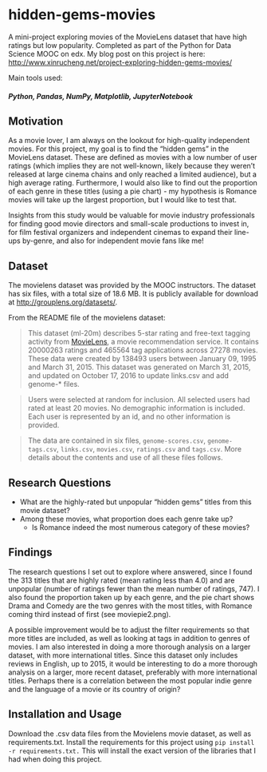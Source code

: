 # hidden-gems-movies

A mini-project exploring movies of the MovieLens dataset that have high ratings but low popularity. Completed as part of the Python for Data Science MOOC on edx. My blog post on this project is here: http://www.xinrucheng.net/project-exploring-hidden-gems-movies/

Main tools used: 
##### Python, Pandas, NumPy, Matplotlib, JupyterNotebook

## Motivation
As a movie lover, I am always on the lookout for high-quality independent movies. For this project, my goal is to find the “hidden gems” in the MovieLens dataset. 
These are defined as movies with a low number of user ratings (which implies they are not well-known, likely because they weren’t released at large cinema chains and only reached a limited audience), but a high average rating. 
Furthermore, I would also like to find out the proportion of each genre in these titles (using a pie chart) - my hypothesis is Romance movies will take up the largest proportion, but I would like to test that.

Insights from this study would be valuable for movie industry professionals for finding good movie directors and small-scale productions to invest in, for film festival organizers and independent cinemas to expand their line-ups by-genre, and also for independent movie fans like me!

## Dataset
The movielens dataset was provided by the MOOC instructors. The dataset has six files, with a total size of 18.6 MB. It is publicly available for download at <http://grouplens.org/datasets/>.

From the README file of the movielens dataset:

> This dataset (ml-20m) describes 5-star rating and free-text tagging activity from [MovieLens](http://movielens.org), a movie recommendation service. It contains 20000263 ratings and 465564 tag applications across 27278 movies. These data were created by 138493 users between January 09, 1995 and March 31, 2015. This dataset was generated on March 31, 2015, and updated on October 17, 2016 to update links.csv and add genome-* files.

> Users were selected at random for inclusion. All selected users had rated at least 20 movies. No demographic information is included. Each user is represented by an id, and no other information is provided.

> The data are contained in six files, `genome-scores.csv`, `genome-tags.csv`, `links.csv`, `movies.csv`, `ratings.csv` and `tags.csv`. More details about the contents and use of all these files follows.

 
## Research Questions
* What are the highly-rated but unpopular “hidden gems” titles from this movie dataset?
* Among these movies, what proportion does each genre take up?
  * Is Romance indeed the most numerous category of these movies?

## Findings

The research questions I set out to explore where answered, since I found the 313 titles that are highly rated (mean rating less than 4.0) and are unpopular (number of ratings fewer than the mean number of ratings, 747). 
I also found the proportion taken up by each genre, and the pie chart shows Drama and Comedy are the two genres with the most titles, with Romance coming third instead of first (see moviepie2.png).

A possible improvement would be to adjust the filter requirements so that more titles are included, as well as looking at tags in addition to genres of movies. 
I am also interested in doing a more thorough analysis on a larger dataset, with more international titles. Since this dataset only includes reviews in English, up to 2015, it would be interesting to do a more thorough analysis on a larger, more recent dataset, preferably with more international titles. Perhaps there is a correlation between the most popular indie genre and the language of a movie or its country of origin?
 
## Installation and Usage
Download the .csv data files from the Movielens movie dataset, as well as requirements.txt.
Install the requirements for this project using `pip install -r requirements.txt.` This will install the exact version of the libraries that I had when doing this project.
